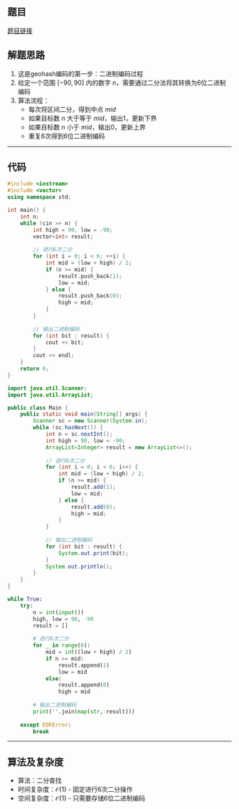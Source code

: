 ## 题目
[题目链接](https://www.nowcoder.com/practice/46bd43f043c54013a67816d0a2946506?tpId=182&tqId=105230&sourceUrl=/exam/oj&channenl=wgithub&fromPut=wgithub)

## 解题思路

1. 这是geohash编码的第一步：二进制编码过程
2. 给定一个范围 $[-90, 90]$ 内的数字 $n$，需要通过二分法将其转换为6位二进制编码
3. 算法流程：
   - 每次将区间二分，得到中点 $mid$
   - 如果目标数 $n$ 大于等于 $mid$，输出1，更新下界
   - 如果目标数 $n$ 小于 $mid$，输出0，更新上界
   - 重复6次得到6位二进制编码

---

## 代码

```cpp []
#include <iostream>
#include <vector>
using namespace std;

int main() {
    int n;
    while (cin >> n) {
        int high = 90, low = -90;
        vector<int> result;
        
        // 进行6次二分
        for (int i = 0; i < 6; ++i) {
            int mid = (low + high) / 2;
            if (n >= mid) {
                result.push_back(1);
                low = mid;
            } else {
                result.push_back(0);
                high = mid;
            }
        }
        
        // 输出二进制编码
        for (int bit : result) {
            cout << bit;
        }
        cout << endl;
    }
    return 0;
}
```

```java []
import java.util.Scanner;
import java.util.ArrayList;

public class Main {
    public static void main(String[] args) {
        Scanner sc = new Scanner(System.in);
        while (sc.hasNext()) {
            int n = sc.nextInt();
            int high = 90, low = -90;
            ArrayList<Integer> result = new ArrayList<>();
            
            // 进行6次二分
            for (int i = 0; i < 6; i++) {
                int mid = (low + high) / 2;
                if (n >= mid) {
                    result.add(1);
                    low = mid;
                } else {
                    result.add(0);
                    high = mid;
                }
            }
            
            // 输出二进制编码
            for (int bit : result) {
                System.out.print(bit);
            }
            System.out.println();
        }
    }
}
```

```python []
while True:
    try:
        n = int(input())
        high, low = 90, -90
        result = []
        
        # 进行6次二分
        for _ in range(6):
            mid = int((low + high) / 2)
            if n >= mid:
                result.append(1)
                low = mid
            else:
                result.append(0)
                high = mid
        
        # 输出二进制编码
        print(''.join(map(str, result)))
        
    except EOFError:
        break
```

---

## 算法及复杂度
- 算法：二分查找
- 时间复杂度：$\mathcal{O}(1)$ - 固定进行6次二分操作
- 空间复杂度：$\mathcal{O}(1)$ - 只需要存储6位二进制编码
